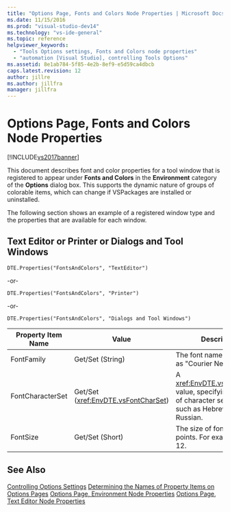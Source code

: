 ```yaml
---
title: "Options Page, Fonts and Colors Node Properties | Microsoft Docs"
ms.date: 11/15/2016
ms.prod: "visual-studio-dev14"
ms.technology: "vs-ide-general"
ms.topic: reference
helpviewer_keywords:
  - "Tools Options settings, Fonts and Colors node properties"
  - "automation [Visual Studio], controlling Tools Options"
ms.assetid: 8e1ab784-5f85-4e2b-8ef9-e5d59ca4dbcb
caps.latest.revision: 12
author: jillre
ms.author: jillfra
manager: jillfra
---
```

# Options Page, Fonts and Colors Node Properties
[!INCLUDE[vs2017banner](../../includes/vs2017banner.md)]

This document describes font and color properties for a tool window that is registered to appear under **Fonts and Colors** in the **Environment** category of the **Options** dialog box. This supports the dynamic nature of groups of colorable items, which can change if VSPackages are installed or uninstalled.

 The following section shows an example of a registered window type and the properties that are available for each window.

## Text Editor or Printer or Dialogs and Tool Windows
 `DTE.Properties("FontsAndColors", "TextEditor")`

 -or-

 `DTE.Properties("FontsAndColors", "Printer")`

 -or-

 `DTE.Properties("FontsAndColors", "Dialogs and Tool Windows")`

|Property Item Name|Value|Description|
|------------------------|-----------|-----------------|
|FontFamily|Get/Set (String)|The font name to use, such as "Courier New."|
|FontCharacterSet|Get/Set (<xref:EnvDTE.vsFontCharSet>)|A <xref:EnvDTE.vsFontCharSet> value, specifying the type of character set to use, such as Hebrew or Russian.|
|FontSize|Get/Set (Short)|The size of font to use, in points. For example, 10 or 12.|

## See Also
 [Controlling Options Settings](https://msdn.microsoft.com/library/a09ed242-7494-4cde-bbd1-7a8ec617965d)
 [Determining the Names of Property Items on Options Pages](https://msdn.microsoft.com/library/d450422d-47c7-4eeb-9f9f-3286264bc5aa)
 [Options Page, Environment Node Properties](../../ide/reference/options-page-environment-node-properties.md)
 [Options Page, Text Editor Node Properties](../../ide/reference/options-page-text-editor-node-properties.md)
